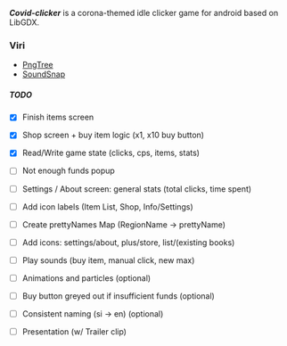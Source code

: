***Covid-clicker*** is a corona-themed idle clicker game for android based on LibGDX.

### Viri
* [PngTree](https://pngtree.com/)
* [SoundSnap](www.soundsnap.com)

##### TODO
* [x] Finish items screen
* [x] Shop screen + buy item logic (x1, x10 buy button)
* [x] Read/Write game state (clicks, cps, items, stats)
* [ ] Not enough funds popup
* [ ] Settings / About screen: general stats (total clicks, time spent)
* [ ] Add icon labels (Item List, Shop, Info/Settings)
* [ ] Create prettyNames Map (RegionName -> prettyName)

* [ ] Add icons: settings/about, plus/store, list/(existing books) 
* [ ] Play sounds (buy item, manual click, new max)

* [ ] Animations and particles (optional)
* [ ] Buy button greyed out if insufficient funds (optional)
* [ ] Consistent naming (si -> en) (optional)

* [ ] Presentation (w/ Trailer clip)
